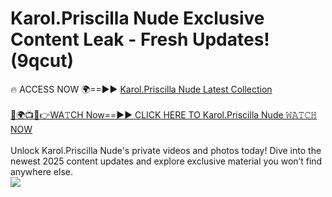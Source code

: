 # Karol.Priscilla Nude Exclusive Content Leak - Fresh Updates! (9qcut)

🔥 ACCESS NOW 🌍==►► <a href="https://tinyurl.com/yc657z5k" rel="nofollow">Karol.Priscilla Nude Latest Collection</a>
<br><br>
[🔴🌍📺📱👉WA𝚃CH Now==►► CLICK HERE TO Karol.Priscilla Nude 𝚆𝙰𝚃𝙲𝙷 NOW](https://tinyurl.com/yc657z5k)
<br><br>
Unlock Karol.Priscilla Nude's private videos and photos today! Dive into the newest 2025 content updates and explore exclusive material you won’t find anywhere else.
<br>
<a href="https://tinyurl.com/yc657z5k" rel="nofollow" data-target="animated-image.originalLink"><img src="https://camo.githubusercontent.com/8a4f000d20f83aca3bf7ec5f350d767afa0574a8a352519fd8cfa583a6f93a33/68747470733a2f2f692e696d6775722e636f6d2f644a486b345a712e676966" data-canonical-src="https://i.imgur.com/dJHk4Zq.gif" style="max-width: 100%; display: inline-block;" data-target="animated-image.originalImage"></a>
<br>
